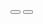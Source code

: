 <html lang="en">
  <head>
    <meta charset="UTF-8" />
    <meta name="viewport" content="width=device-width, initial-scale=1.0" />
    <link
      rel="stylesheet"
      href="https://cdnjs.cloudflare.com/ajax/libs/font-awesome/5.15.1/css/all.min.css"
      integrity="sha512-+4zCK9k+qNFUR5X+cKL9EIR+ZOhtIloNl9GIKS57V1MyNsYpYcUrUeQc9vNfzsWfV28IaLL3i96P9sdNyeRssA=="
      crossorigin="anonymous"
    />
    <link rel="stylesheet" href="style.css" />
    <title>Background Slider</title>
  </head>
  <body>
    <div class="slider-container">
      <div
        class="slide active"
        style="
          background-image: url('https://images.unsplash.com/photo-1610620746460-de78cf3d1705?ixid=MXwxMjA3fDB8MHxwaG90by1wYWdlfHx8fGVufDB8fHw%3D&ixlib=rb-1.2.1&auto=format&fit=crop&w=2100&q=80');
        "
      ></div>
      <div
        class="slide"
        style="
          background-image: url('https://images.unsplash.com/photo-1609589079958-8192b9cdab91?ixlib=rb-1.2.1&ixid=MXwxMjA3fDB8MHxwaG90by1wYWdlfHx8fGVufDB8fHw%3D&auto=format&fit=crop&w=2100&q=80');
        "
      ></div>
      <div
        class="slide"
        style="
          background-image: url('https://images.unsplash.com/photo-1605718665998-85fbd49c5eff?ixlib=rb-1.2.1&ixid=MXwxMjA3fDB8MHxwaG90by1wYWdlfHx8fGVufDB8fHw%3D&auto=format&fit=crop&w=2100&q=80');
        "
      ></div>
      <div
        class="slide"
        style="
          background-image: url('https://images.unsplash.com/photo-1609589079852-0b1c745a71ec?ixid=MXwxMjA3fDB8MHxwaG90by1wYWdlfHx8fGVufDB8fHw%3D&ixlib=rb-1.2.1&auto=format&fit=crop&w=2100&q=80');
        "
      ></div>
      <div
        class="slide"
        style="
          background-image: url('https://images.unsplash.com/photo-1604916010805-18ea15fa6d32?ixid=MXwxMjA3fDB8MHxwaG90by1wYWdlfHx8fGVufDB8fHw%3D&ixlib=rb-1.2.1&auto=format&fit=crop&w=2100&q=80');
        "
      ></div>
      <button class="arrow left-arrow" id="left">
        <i class="fas fa-arrow-left"></i>
      </button>
      <button class="arrow right-arrow" id="right">
        <i class="fas fa-arrow-right"></i>
      </button>
    </div>
    <script src="script.js"></script>
  </body>
</html>
